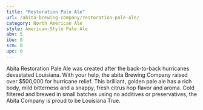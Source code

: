 ```yaml
---
title: "Restoration Pale Ale"
url: /abita-brewing-company/restoration-pale-ale/
category: North American Ale
style: American-Style Pale Ale
abv: 5
ibu: 0
srm: 0
upc: 0
---
```

Abita Restoration Pale Ale was created after the back-to-back hurricanes devastated Louisiana. With your help, the abita Brewing Company raised over $500,000 for hurricane relief. This brilliant, golden pale ale has a rich body, mild bitterness and a snappy, fresh citrus hop flavor and aroma. Cold filtered and brewed in small batches using no additives or preservatives, the Abita Company is proud to be Louisiana True.
